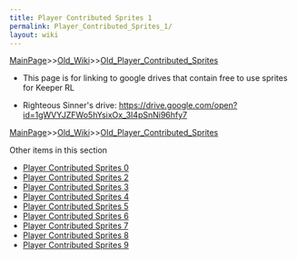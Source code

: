 ```yaml
---
title: Player Contributed Sprites 1
permalink: Player_Contributed_Sprites_1/
layout: wiki
---
```


[MainPage](/keeperrl_wiki/ "wikilink")>>[Old_Wiki](/keeperrl_wiki/Old_Wiki "wikilink")>>[Old_Player_Contributed_Sprites](/keeperrl_wiki/Old_Player_Contributed_Sprites "wikilink")

* This page is for linking to google drives that contain free to use sprites for Keeper RL

* Righteous Sinner's drive:
  https://drive.google.com/open?id=1gWVYJZFWo5hYsixOx_3I4pSnNi96hfy7

[MainPage](/keeperrl_wiki/ "wikilink")>>[Old_Wiki](/keeperrl_wiki/Old_Wiki "wikilink")>>[Old_Player_Contributed_Sprites](/keeperrl_wiki/Old_Player_Contributed_Sprites "wikilink")

Other items in this section
-    [Player Contributed Sprites 0](/keeperrl_wiki/Player_Contributed_Sprites_0 "wikilink")
-    [Player Contributed Sprites 2](/keeperrl_wiki/Player_Contributed_Sprites_2 "wikilink")
-    [Player Contributed Sprites 3](/keeperrl_wiki/Player_Contributed_Sprites_3 "wikilink")
-    [Player Contributed Sprites 4](/keeperrl_wiki/Player_Contributed_Sprites_4 "wikilink")
-    [Player Contributed Sprites 5](/keeperrl_wiki/Player_Contributed_Sprites_5 "wikilink")
-    [Player Contributed Sprites 6](/keeperrl_wiki/Player_Contributed_Sprites_6 "wikilink")
-    [Player Contributed Sprites 7](/keeperrl_wiki/Player_Contributed_Sprites_7 "wikilink")
-    [Player Contributed Sprites 8](/keeperrl_wiki/Player_Contributed_Sprites_8 "wikilink")
-    [Player Contributed Sprites 9](/keeperrl_wiki/Player_Contributed_Sprites_9 "wikilink")
